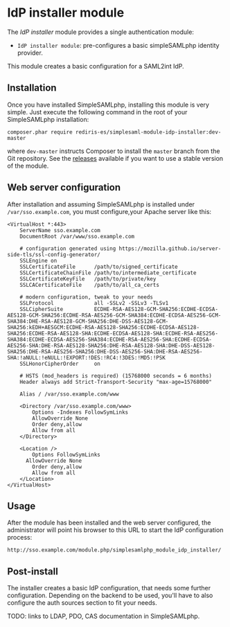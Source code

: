 IdP installer module
====================

The _IdP installer_ module provides a single authentication module:

* `IdP installer module`: pre-configures a basic simpleSAMLphp identity provider.

This module creates a basic configuration for a SAML2int IdP.

Installation
------------

Once you have installed SimpleSAMLphp, installing this module is very simple. Just execute the following
command in the root of your SimpleSAMLphp installation:

```
composer.phar require rediris-es/simplesaml-module-idp-installer:dev-master
```

where `dev-master` instructs Composer to install the `master` branch from the Git repository. See the
[releases](https://github.com/rediris-es/simplesaml-module-idp-installer/releases) available if you
want to use a stable version of the module.

Web server configuration
------------------------

After installation and assuming SimpleSAMLphp is installed under  `/var/sso.example.com`,
you must configure,your Apache server like this:

````
<VirtualHost *:443>
    ServerName sso.example.com
    DocumentRoot /var/www/sso.example.com

    # configuration generated using https://mozilla.github.io/server-side-tls/ssl-config-generator/
    SSLEngine on
    SSLCertificateFile      /path/to/signed_certificate
    SSLCertificateChainFile /path/to/intermediate_certificate
    SSLCertificateKeyFile   /path/to/private/key
    SSLCACertificateFile    /path/to/all_ca_certs

    # modern configuration, tweak to your needs
    SSLProtocol             all -SSLv2 -SSLv3 -TLSv1
    SSLCipherSuite          ECDHE-RSA-AES128-GCM-SHA256:ECDHE-ECDSA-AES128-GCM-SHA256:ECDHE-RSA-AES256-GCM-SHA384:ECDHE-ECDSA-AES256-GCM-SHA384:DHE-RSA-AES128-GCM-SHA256:DHE-DSS-AES128-GCM-SHA256:kEDH+AESGCM:ECDHE-RSA-AES128-SHA256:ECDHE-ECDSA-AES128-SHA256:ECDHE-RSA-AES128-SHA:ECDHE-ECDSA-AES128-SHA:ECDHE-RSA-AES256-SHA384:ECDHE-ECDSA-AES256-SHA384:ECDHE-RSA-AES256-SHA:ECDHE-ECDSA-AES256-SHA:DHE-RSA-AES128-SHA256:DHE-RSA-AES128-SHA:DHE-DSS-AES128-SHA256:DHE-RSA-AES256-SHA256:DHE-DSS-AES256-SHA:DHE-RSA-AES256-SHA:!aNULL:!eNULL:!EXPORT:!DES:!RC4:!3DES:!MD5:!PSK
    SSLHonorCipherOrder     on

    # HSTS (mod_headers is required) (15768000 seconds = 6 months)
    Header always add Strict-Transport-Security "max-age=15768000"

    Alias / /var/sso.example.com/www

    <Directory /var/sso.example.com/www>
        Options -Indexes FollowSymLinks
        AllowOverride None
        Order deny,allow
        Allow from all
    </Directory>

    <Location />
        Options FollowSymLinks
	  AllowOverride None
        Order deny,allow
        Allow from all
    </Location>
</VirtualHost>

````

Usage
-----

After the module has been installed and the web server configured, the administrator will
point his browser to this URL to start the IdP configuration process:

````
http://sso.example.com/module.php/simplesamlphp_module_idp_installer/
````

Post-install
------------

The installer creates a basic IdP configuration, that needs some further configuration. 
Depending on the backend to be used, you'll have to also configure the auth sources section
to fit your needs.

TODO: links to LDAP, PDO, CAS documentation in SimpleSAMLphp.


